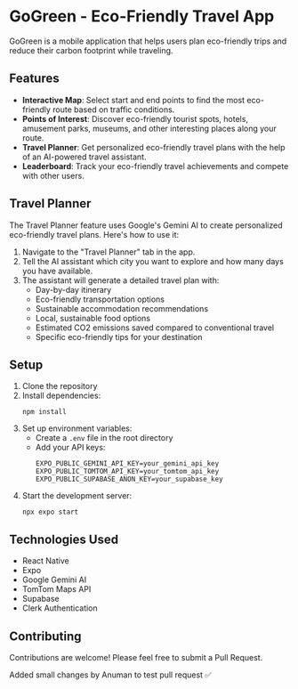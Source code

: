 # GoGreen - Eco-Friendly Travel App

GoGreen is a mobile application that helps users plan eco-friendly trips and reduce their carbon footprint while traveling.

## Features

- **Interactive Map**: Select start and end points to find the most eco-friendly route based on traffic conditions.
- **Points of Interest**: Discover eco-friendly tourist spots, hotels, amusement parks, museums, and other interesting places along your route.
- **Travel Planner**: Get personalized eco-friendly travel plans with the help of an AI-powered travel assistant.
- **Leaderboard**: Track your eco-friendly travel achievements and compete with other users.

## Travel Planner

The Travel Planner feature uses Google's Gemini AI to create personalized eco-friendly travel plans. Here's how to use it:

1. Navigate to the "Travel Planner" tab in the app.
2. Tell the AI assistant which city you want to explore and how many days you have available.
3. The assistant will generate a detailed travel plan with:
   - Day-by-day itinerary
   - Eco-friendly transportation options
   - Sustainable accommodation recommendations
   - Local, sustainable food options
   - Estimated CO2 emissions saved compared to conventional travel
   - Specific eco-friendly tips for your destination

## Setup

1. Clone the repository
2. Install dependencies:
   ```
   npm install
   ```
3. Set up environment variables:
   - Create a `.env` file in the root directory
   - Add your API keys:
     ```
     EXPO_PUBLIC_GEMINI_API_KEY=your_gemini_api_key
     EXPO_PUBLIC_TOMTOM_API_KEY=your_tomtom_api_key
     EXPO_PUBLIC_SUPABASE_ANON_KEY=your_supabase_key
     ```
4. Start the development server:
   ```
   npx expo start
   ```

## Technologies Used

- React Native
- Expo
- Google Gemini AI
- TomTom Maps API
- Supabase
- Clerk Authentication

## Contributing

Contributions are welcome! Please feel free to submit a Pull Request.



Added small changes by Anuman to test pull request ✅